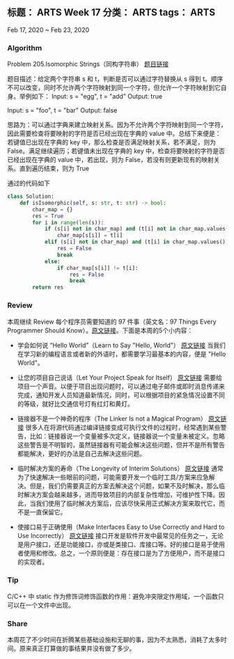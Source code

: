 标题： ARTS Week 17
分类： ARTS
tags： ARTS
-----------------------------------

Feb 17, 2020 ~ Feb 23, 2020
### Algorithm
Problem 205.Isomorphic Strings（同构字符串）    [题目链接](https://leetcode-cn.com/problems/isomorphic-strings/)

题目描述：给定两个字符串 s 和 t，判断是否可以通过字符替换从 s 得到 t。顺序不可以改变，同时不允许两个字符映射到同一个字符，但允许一个字符映射到它自身。举例如下：
Input: s = "egg", t = "add"
Output: true

Input: s = "foo", t = "bar"
Output: false

思路为：可以通过字典来建立映射关系。因为不允许两个字符映射到同一个字符，因此需要检查将要映射的字符是否已经出现在字典的 value 中。总结下来便是：若键值已出现在字典的 key 中，那么检查是否满足映射关系，若不满足，则为 False。满足继续遍历；若键值未出现在字典的 key 中，检查将要映射的字符是否已经出现在字典的 value 中，若出现，则为 False，若没有则更新现有的映射关系。直到遍历结束，则为 True

通过的代码如下
```python
class Solution:
    def isIsomorphic(self, s: str, t: str) -> bool:
        char_map = {}
        res = True
        for i in range(len(s)):
            if (s[i] not in char_map) and (t[i] not in char_map.values()):
                char_map[s[i]] = t[i]
            elif (s[i] not in char_map) and (t[i] in char_map.values()):
                res = False
                break
            else:
                if char_map[s[i]] != t[i]:
                    res = False
                    break
        return res
```

### Review
本周继续 Review 每个程序员需要知道的 97 件事（英文名：97 Things Every Programmer Should Know）。[原文链接](https://97-things-every-x-should-know.gitbooks.io/97-things-every-programmer-should-know/content/en/)。下面是本周的5个小内容：

- 学会如何说 “Hello World”（Learn to Say "Hello, World"） [原文链接](https://97-things-every-x-should-know.gitbooks.io/97-things-every-programmer-should-know/content/en/thing_51/)
当我们在学习新的编程语言或者新的外语时，都需要学习最基本的内容，便是 "Hello World"。

- 让您的项目自己说话（Let Your Project Speak for Itself） [原文链接](https://97-things-every-x-should-know.gitbooks.io/97-things-every-programmer-should-know/content/en/thing_52/)
需要给项目一个声音。以便于项目出现问题时，可以通过电子邮件或即时消息传递来完成，通知开发人员知道最新情况，同时，可以根据项目的紧急情况设置不同的等级，就好比交通信号灯有红灯和黄灯。

- 链接器不是一个神奇的程序（The Linker Is not a Magical Program） [原文链接](https://97-things-every-x-should-know.gitbooks.io/97-things-every-programmer-should-know/content/en/thing_53/)
很多人在将源代码通过编译链接变成可执行文件的过程时，经常遇到某些警告，比如：链接器说一个变量被多次定义，链接器说一个变量未被定义。忽略这些警告是不明智的，虽然链接器有可能会解决这些问题，但并不是所有警告都能解决，更好的办法是自己去解决这些问题。

- 临时解决方案的寿命（The Longevity of Interim Solutions） [原文链接](https://97-things-every-x-should-know.gitbooks.io/97-things-every-programmer-should-know/content/en/thing_54/)
通常为了快速解决一些眼前的问题，可能需要开发一个临时工具/方案来应急解决。但是，我们仍需要真正的方案去解决这个问题，如果不及时解决，那么临时解决方案会越来越多，进而导致项目的内部复杂性增加，可维护性下降。因此，当我们使用了临时解决方案后，应该尽快采用正式解决方案来取代它，而不是一直保留它。

- 使接口易于正确使用（Make Interfaces Easy to Use Correctly and Hard to Use Incorrectly） [原文链接](https://97-things-every-x-should-know.gitbooks.io/97-things-every-programmer-should-know/content/en/thing_55/)
接口开发是软件开发中最常见的任务之一，无论是用户接口，还是功能接口，亦或是类接口、库接口等。好的接口是易于使用者使用和修改。总之，一个原则便是：存在接口是为了方便用户，而不是接口的实现者。

### Tip

C/C++ 中 static 作为修饰词修饰函数的作用：避免冲突限定作用域，一个函数只可以在一个文件中出现。

### Share

本周花了不少时间在折腾某些基础设施和无聊的事，因为不太熟悉，消耗了太多时间。原来真正打算做的事结果并没有做了多少。
